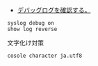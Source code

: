 


-  [デバッグログを確認する。](https://network.yamaha.com/setting/router_firewall/ts_router/server_release#point02)

```
syslog debug on
show log reverse
```

文字化け対策
```
cosole character ja.utf8
```


<!--stackedit_data:
eyJoaXN0b3J5IjpbNjU1NTI2ODQzLC0yNTQ4NTcyMjRdfQ==
-->